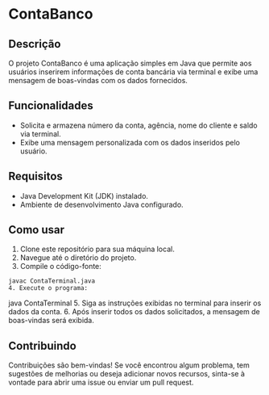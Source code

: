 # ContaBanco

## Descrição
O projeto ContaBanco é uma aplicação simples em Java que permite aos usuários inserirem informações de conta bancária via terminal e exibe uma mensagem de boas-vindas com os dados fornecidos.

## Funcionalidades
- Solicita e armazena número da conta, agência, nome do cliente e saldo via terminal.
- Exibe uma mensagem personalizada com os dados inseridos pelo usuário.

## Requisitos
- Java Development Kit (JDK) instalado.
- Ambiente de desenvolvimento Java configurado.

## Como usar
1. Clone este repositório para sua máquina local.
2. Navegue até o diretório do projeto.
3. Compile o código-fonte:
  ``` 
  javac ContaTerminal.java
4. Execute o programa:
  ``` 
  java ContaTerminal
5. Siga as instruções exibidas no terminal para inserir os dados da conta.
6. Após inserir todos os dados solicitados, a mensagem de boas-vindas será exibida.

## Contribuindo
Contribuições são bem-vindas! Se você encontrou algum problema, tem sugestões de melhorias ou deseja adicionar novos recursos, sinta-se à vontade para abrir uma issue ou enviar um pull request.

